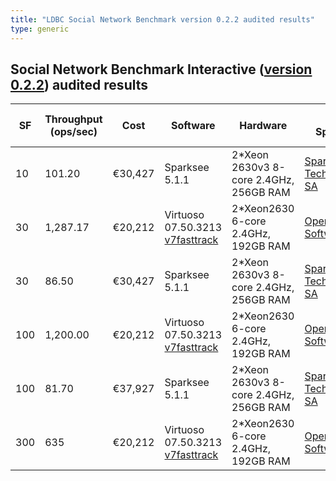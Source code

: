 ```yaml
---
title: "LDBC Social Network Benchmark version 0.2.2 audited results"
type: generic
---
```


## Social Network Benchmark Interactive ([version 0.2.2](https://github.com/ldbc/ldbc_snb_docs/blob/8d325657069b444dd79fe21c770ecc9d88cc2c53/LDBC_SNB_v0.2.2.pdf)) audited results 

| **SF** | **Throughput (ops/sec)** | **Cost** | **Software** | **Hardware** | **Test Sponsor** | **Date** | **Full Disclosure Report** |
|--------|--------------------------|----------|--------------|--------------|------------------|----------|---------------------------|
| 10 | 101.20 | €30,427 | Sparksee 5.1.1 | 2\*Xeon 2630v3 8-core 2.4GHz, 256GB RAM |[Sparsity Technologies SA](http://www.sparsity-technologies.com) |2015/04/27 | [Full Disclosure Report](../LDBC_SNB_I_20150427_SF10_sparksee.pdf)
| 30 | 1,287.17 | €20,212 | Virtuoso 07.50.3213 [v7fasttrack](https://github.com/v7fasttrack/virtuoso-opensource) | 2*Xeon2630 6-core 2.4GHz, 192GB RAM | [OpenLink Software](http://www.openlinksw.com) | 2015/04/27 | [Full Disclosure Report](../LDBC_SNB_I_20150427_SF30_virtuoso.pdf)
| 30 | 86.50 | €30,427 | Sparksee 5.1.1 | 2\*Xeon 2630v3 8-core 2.4GHz, 256GB RAM |[Sparsity Technologies SA](http://www.sparsity-technologies.com) |2015/04/27 | [Full Disclosure Report](../LDBC_SNB_I_20150427_SF30_sparksee.pdf)
| 100 | 1,200.00 | €20,212 | Virtuoso 07.50.3213 [v7fasttrack](https://github.com/v7fasttrack/virtuoso-opensource) | 2*Xeon2630 6-core 2.4GHz, 192GB RAM | [OpenLink Software](http://www.openlinksw.com) | 2015/04/27 | [Full Disclosure Report](../LDBC_SNB_I_20150427_SF100_virtuoso.pdf)
| 100 | 81.70 | €37,927 | Sparksee 5.1.1 | 2\*Xeon 2630v3 8-core 2.4GHz, 256GB RAM |[Sparsity Technologies SA](http://www.sparsity-technologies.com) |2015/04/27 | [Full Disclosure Report](../LDBC_SNB_I_20150427_SF100_sparksee.pdf)
| 300 | 635 | €20,212 | Virtuoso 07.50.3213 [v7fasttrack](https://github.com/v7fasttrack/virtuoso-opensource) | 2*Xeon2630 6-core 2.4GHz, 192GB RAM | [OpenLink Software](http://www.openlinksw.com) | 2015/04/27 | [Full Disclosure Report](../LDBC_SNB_I_20150427_SF300_virtuoso.pdf)

